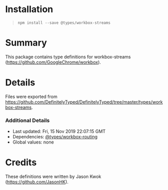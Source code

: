 # Installation
> `npm install --save @types/workbox-streams`

# Summary
This package contains type definitions for workbox-streams (https://github.com/GoogleChrome/workbox).

# Details
Files were exported from https://github.com/DefinitelyTyped/DefinitelyTyped/tree/master/types/workbox-streams.

### Additional Details
 * Last updated: Fri, 15 Nov 2019 22:07:15 GMT
 * Dependencies: [@types/workbox-routing](https://npmjs.com/package/@types/workbox-routing)
 * Global values: none

# Credits
These definitions were written by Jason Kwok (https://github.com/JasonHK).

